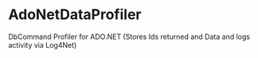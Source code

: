 # AdoNetDataProfiler
DbCommand Profiler for ADO.NET (Stores Ids returned and Data and logs activity via Log4Net)
